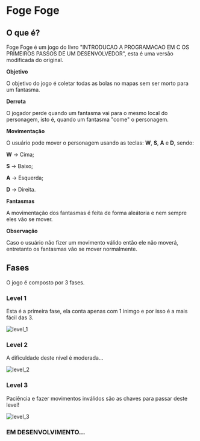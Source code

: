 # Foge Foge

## O que é?
Foge Foge é um jogo do livro "INTRODUCAO A PROGRAMACAO EM C OS PRIMEIROS PASSOS DE UM DESENVOLVEDOR", esta é uma versão modificada do original.

**Objetivo**

O objetivo do jogo é coletar todas as bolas no mapas sem ser morto para um fantasma.

**Derrota**

O jogador perde quando um fantasma vai para o mesmo local do personagem, isto é, quando um fantasma "come" o personagem.

**Movimentação**

O usuário pode mover o personagem usando as teclas: **W**, **S**, **A** e **D**, sendo:

**W** -> Cima;

**S** -> Baixo;

**A** -> Esquerda;

**D** -> Direita.

**Fantasmas**

A movimentação dos fantasmas é feita de forma aleátoria e nem sempre eles vão se mover.

**Observação**

Caso o usuário não fizer um movimento válido então ele não moverá, entretanto os fantasmas vão se mover normalmente.

## Fases
O jogo é composto por 3 fases.

### Level 1 ###

Esta é a primeira fase, ela conta apenas com 1 inimgo e por isso é a mais fácil das 3.

![level_1](https://user-images.githubusercontent.com/65574850/101289255-18004080-37da-11eb-8bef-c67e98f446d3.png)

### Level 2 ###

A dificuldade deste nível é moderada...

![level_2](https://user-images.githubusercontent.com/65574850/101289261-1e8eb800-37da-11eb-9083-8bbb3f608b94.png)


### Level 3 ###

Paciência e fazer movimentos inválidos são as chaves para passar deste level!

![level_3](https://user-images.githubusercontent.com/65574850/101289267-24849900-37da-11eb-83ea-0a548d38eb10.png)


### EM DESENVOLVIMENTO... ###
